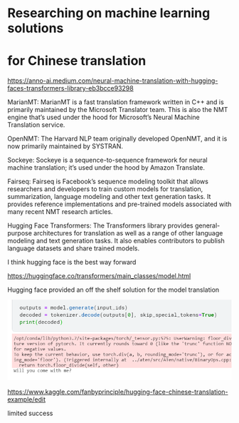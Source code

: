 # Researching on machine learning solutions 
# for Chinese translation

https://anno-ai.medium.com/neural-machine-translation-with-hugging-faces-transformers-library-eb3bcce93298

MarianMT: MarianMT is a fast translation framework written in C++ and is primarily maintained by the Microsoft Translator team. This is also the NMT engine that’s used under the hood for Microsoft’s Neural Machine Translation service.

OpenNMT: The Harvard NLP team originally developed OpenNMT, and it is now primarily maintained by SYSTRAN.

Sockeye: Sockeye is a sequence-to-sequence framework for neural machine translation; it’s used under the hood by Amazon Translate.

Fairseq: Fairseq is Facebook’s sequence modeling toolkit that allows researchers and developers to train custom models for translation, summarization, language modeling and other text generation tasks. It provides reference implementations and pre-trained models associated with many recent NMT research articles.

Hugging Face Transformers: The Transformers library provides general-purpose architectures for translation as well as a range of other language modeling and text generation tasks. It also enables contributors to publish language datasets and share trained models.

I think hugging face is the best way forward

https://huggingface.co/transformers/main_classes/model.html

Hugging face provided an off the shelf solution for the model translation

![](hugging_simple.png)

https://www.kaggle.com/fanbyprinciple/hugging-face-chinese-translation-example/edit

limited success

